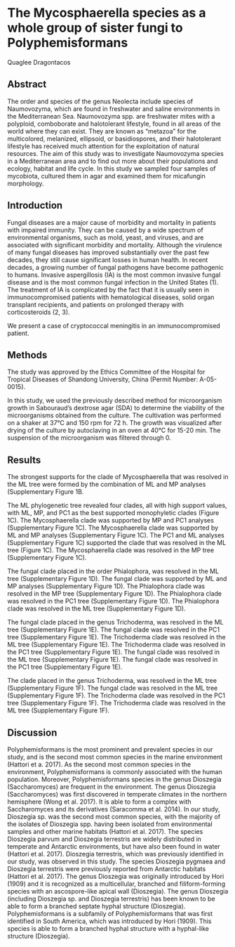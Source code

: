 # The Mycosphaerella species as a whole group of sister fungi to Polyphemisformans
Quaglee Dragontacos


## Abstract
The order and species of the genus Neolecta include species of Naumovozyma, which are found in freshwater and saline environments in the Mediterranean Sea. Naumovozyma spp. are freshwater mites with a polyploid, comboborate and halotolerant lifestyle, found in all areas of the world where they can exist. They are known as “metazoa” for the multicolored, melanized, ellipsoid, or basidiospores, and their halotolerant lifestyle has received much attention for the exploitation of natural resources. The aim of this study was to investigate Naumovozyma species in a Mediterranean area and to find out more about their populations and ecology, habitat and life cycle. In this study we sampled four samples of mycobiota, cultured them in agar and examined them for micafungin morphology.


## Introduction
Fungal diseases are a major cause of morbidity and mortality in patients with impaired immunity. They can be caused by a wide spectrum of environmental organisms, such as mold, yeast, and viruses, and are associated with significant morbidity and mortality. Although the virulence of many fungal diseases has improved substantially over the past few decades, they still cause significant losses in human health. In recent decades, a growing number of fungal pathogens have become pathogenic to humans. Invasive aspergillosis (IA) is the most common invasive fungal disease and is the most common fungal infection in the United States (1). The treatment of IA is complicated by the fact that it is usually seen in immunocompromised patients with hematological diseases, solid organ transplant recipients, and patients on prolonged therapy with corticosteroids (2, 3).

We present a case of cryptococcal meningitis in an immunocompromised patient.


## Methods
The study was approved by the Ethics Committee of the Hospital for Tropical Diseases of Shandong University, China (Permit Number: A-05-0015).

In this study, we used the previously described method for microorganism growth in Sabouraud’s dextrose agar (SDA) to determine the viability of the microorganisms obtained from the culture. The cultivation was performed on a shaker at 37°C and 150 rpm for 72 h. The growth was visualized after drying of the culture by autoclaving in an oven at 40°C for 15-20 min. The suspension of the microorganism was filtered through 0.


## Results
The strongest supports for the clade of Mycosphaerella that was resolved in the ML tree were formed by the combination of ML and MP analyses (Supplementary Figure 1B.

The ML phylogenetic tree revealed four clades, all with high support values, with ML, MP, and PC1 as the best supported monophyletic clades (Figure 1C). The Mycosphaerella clade was supported by MP and PC1 analyses (Supplementary Figure 1C). The Mycosphaerella clade was supported by ML and MP analyses (Supplementary Figure 1C). The PC1 and ML analyses (Supplementary Figure 1C) supported the clade that was resolved in the ML tree (Figure 1C). The Mycosphaerella clade was resolved in the MP tree (Supplementary Figure 1C).

The fungal clade placed in the order Phialophora, was resolved in the ML tree (Supplementary Figure 1D). The fungal clade was supported by ML and MP analyses (Supplementary Figure 1D). The Phialophora clade was resolved in the MP tree (Supplementary Figure 1D). The Phialophora clade was resolved in the PC1 tree (Supplementary Figure 1D). The Phialophora clade was resolved in the ML tree (Supplementary Figure 1D).

The fungal clade placed in the genus Trichoderma, was resolved in the ML tree (Supplementary Figure 1E). The fungal clade was resolved in the PC1 tree (Supplementary Figure 1E). The Trichoderma clade was resolved in the ML tree (Supplementary Figure 1E). The Trichoderma clade was resolved in the PC1 tree (Supplementary Figure 1E). The fungal clade was resolved in the ML tree (Supplementary Figure 1E). The fungal clade was resolved in the PC1 tree (Supplementary Figure 1E).

The clade placed in the genus Trichoderma, was resolved in the ML tree (Supplementary Figure 1F). The fungal clade was resolved in the ML tree (Supplementary Figure 1F). The Trichoderma clade was resolved in the PC1 tree (Supplementary Figure 1F). The Trichoderma clade was resolved in the ML tree (Supplementary Figure 1F).


## Discussion
Polyphemisformans is the most prominent and prevalent species in our study, and is the second most common species in the marine environment (Hattori et a. 2017). As the second most common species in the environment, Polyphemisformans is commonly associated with the human population. Moreover, Polyphemisformans species in the genus Dioszegia (Saccharomyces) are frequent in the environment. The genus Dioszegia (Saccharomyces) was first discovered in temperate climates in the northern hemisphere (Wong et al. 2017). It is able to form a complex with Saccharomyces and its derivatives (Saracomma et al. 2014). In our study, Dioszegia sp. was the second most common species, with the majority of the isolates of Dioszegia spp. having been isolated from environmental samples and other marine habitats (Hattori et al. 2017). The species Dioszegia parvum and Dioszegia terrestris are widely distributed in temperate and Antarctic environments, but have also been found in water (Hattori et al. 2017). Dioszegia terrestris, which was previously identified in our study, was observed in this study. The species Dioszegia pygmaea and Dioszegia terrestris were previously reported from Antarctic habitats (Hattori et al. 2017). The genus Dioszegia was originally introduced by Hori (1909) and it is recognized as a multicellular, branched and filiform-forming species with an ascospore-like apical wall (Dioszegia). The genus Dioszegia (including Dioszegia sp. and Dioszegia terrestris) has been known to be able to form a branched septate hyphal structure (Dioszegia). Polyphemisformans is a subfamily of Polyphemisformans that was first identified in South America, which was introduced by Hori (1909). This species is able to form a branched hyphal structure with a hyphal-like structure (Dioszegia).
